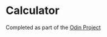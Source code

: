 # Calculator

Completed as part of the [Odin Project](https://www.theodinproject.com/paths/foundations/courses/foundations/lessons/calculator)